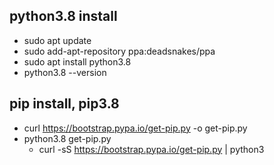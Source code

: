 ## python3.8 install
- sudo apt update
- sudo add-apt-repository ppa:deadsnakes/ppa
- sudo apt install python3.8
- python3.8 --version
  
## pip install, pip3.8
- curl https://bootstrap.pypa.io/get-pip.py -o get-pip.py
- python3.8 get-pip.py
  - curl -sS https://bootstrap.pypa.io/get-pip.py | python3 
